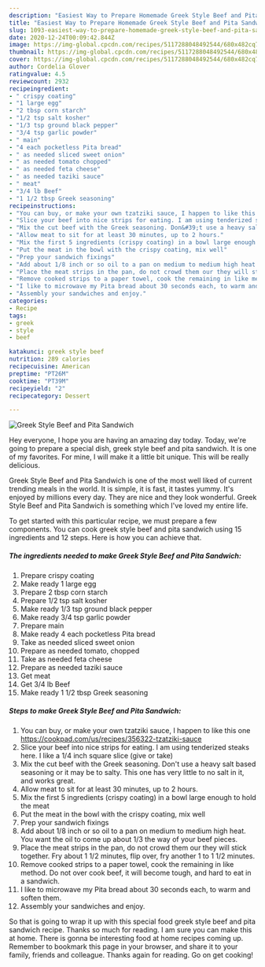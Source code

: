 ```yaml
---
description: "Easiest Way to Prepare Homemade Greek Style Beef and Pita Sandwich"
title: "Easiest Way to Prepare Homemade Greek Style Beef and Pita Sandwich"
slug: 1093-easiest-way-to-prepare-homemade-greek-style-beef-and-pita-sandwich
date: 2020-12-24T00:09:42.844Z
image: https://img-global.cpcdn.com/recipes/5117288048492544/680x482cq70/greek-style-beef-and-pita-sandwich-recipe-main-photo.jpg
thumbnail: https://img-global.cpcdn.com/recipes/5117288048492544/680x482cq70/greek-style-beef-and-pita-sandwich-recipe-main-photo.jpg
cover: https://img-global.cpcdn.com/recipes/5117288048492544/680x482cq70/greek-style-beef-and-pita-sandwich-recipe-main-photo.jpg
author: Cordelia Glover
ratingvalue: 4.5
reviewcount: 2932
recipeingredient:
- " crispy coating"
- "1 large egg"
- "2 tbsp corn starch"
- "1/2 tsp salt kosher"
- "1/3 tsp ground black pepper"
- "3/4 tsp garlic powder"
- " main"
- "4 each pocketless Pita bread"
- " as needed sliced sweet onion"
- " as needed tomato chopped"
- " as needed feta cheese"
- " as needed taziki sauce"
- " meat"
- "3/4 lb Beef"
- "1 1/2 tbsp Greek seasoning"
recipeinstructions:
- "You can buy, or make your own tzatziki sauce, I happen to like this one https://cookpad.com/us/recipes/356322-tzatziki-sauce"
- "Slice your beef into nice strips for eating. I am using tenderized steaks here. I like a 1/4 inch square slice (give or take)"
- "Mix the cut beef with the Greek seasoning. Don&#39;t use a heavy salt based seasoning or it may be to salty. This one has very little to no salt in it, and works great."
- "Allow meat to sit for at least 30 minutes, up to 2 hours."
- "Mix the first 5 ingredients (crispy coating) in a bowl large enough to hold the meat"
- "Put the meat in the bowl with the crispy coating, mix well"
- "Prep your sandwich fixings"
- "Add about 1/8 inch or so oil to a pan on medium to medium high heat. You want the oil to come up about 1/3 the way of your beef pieces."
- "Place the meat strips in the pan, do not crowd them our they will stick together. Fry about 1 1/2 minutes, flip over, fry another 1 to 1 1/2 minutes."
- "Remove cooked strips to a paper towel, cook the remaining in like method. Do not over cook beef, it will become tough, and hard to eat in a sandwich."
- "I like to microwave my Pita bread about 30 seconds each, to warm and soften them."
- "Assembly your sandwiches and enjoy."
categories:
- Recipe
tags:
- greek
- style
- beef

katakunci: greek style beef 
nutrition: 289 calories
recipecuisine: American
preptime: "PT26M"
cooktime: "PT39M"
recipeyield: "2"
recipecategory: Dessert

---
```



![Greek Style Beef and Pita Sandwich](https://img-global.cpcdn.com/recipes/5117288048492544/680x482cq70/greek-style-beef-and-pita-sandwich-recipe-main-photo.jpg)

Hey everyone, I hope you are having an amazing day today. Today, we're going to prepare a special dish, greek style beef and pita sandwich. It is one of my favorites. For mine, I will make it a little bit unique. This will be really delicious.



Greek Style Beef and Pita Sandwich is one of the most well liked of current trending meals in the world. It is simple, it is fast, it tastes yummy. It's enjoyed by millions every day. They are nice and they look wonderful. Greek Style Beef and Pita Sandwich is something which I've loved my entire life.


To get started with this particular recipe, we must prepare a few components. You can cook greek style beef and pita sandwich using 15 ingredients and 12 steps. Here is how you can achieve that.

<!--inarticleads1-->

##### The ingredients needed to make Greek Style Beef and Pita Sandwich:

1. Prepare  crispy coating
1. Make ready 1 large egg
1. Prepare 2 tbsp corn starch
1. Prepare 1/2 tsp salt kosher
1. Make ready 1/3 tsp ground black pepper
1. Make ready 3/4 tsp garlic powder
1. Prepare  main
1. Make ready 4 each pocketless Pita bread
1. Take  as needed sliced sweet onion
1. Prepare  as needed tomato, chopped
1. Take  as needed feta cheese
1. Prepare  as needed taziki sauce
1. Get  meat
1. Get 3/4 lb Beef
1. Make ready 1 1/2 tbsp Greek seasoning




<!--inarticleads2-->

##### Steps to make Greek Style Beef and Pita Sandwich:

1. You can buy, or make your own tzatziki sauce, I happen to like this one https://cookpad.com/us/recipes/356322-tzatziki-sauce
1. Slice your beef into nice strips for eating. I am using tenderized steaks here. I like a 1/4 inch square slice (give or take)
1. Mix the cut beef with the Greek seasoning. Don&#39;t use a heavy salt based seasoning or it may be to salty. This one has very little to no salt in it, and works great.
1. Allow meat to sit for at least 30 minutes, up to 2 hours.
1. Mix the first 5 ingredients (crispy coating) in a bowl large enough to hold the meat
1. Put the meat in the bowl with the crispy coating, mix well
1. Prep your sandwich fixings
1. Add about 1/8 inch or so oil to a pan on medium to medium high heat. You want the oil to come up about 1/3 the way of your beef pieces.
1. Place the meat strips in the pan, do not crowd them our they will stick together. Fry about 1 1/2 minutes, flip over, fry another 1 to 1 1/2 minutes.
1. Remove cooked strips to a paper towel, cook the remaining in like method. Do not over cook beef, it will become tough, and hard to eat in a sandwich.
1. I like to microwave my Pita bread about 30 seconds each, to warm and soften them.
1. Assembly your sandwiches and enjoy.




So that is going to wrap it up with this special food greek style beef and pita sandwich recipe. Thanks so much for reading. I am sure you can make this at home. There is gonna be interesting food at home recipes coming up. Remember to bookmark this page in your browser, and share it to your family, friends and colleague. Thanks again for reading. Go on get cooking!
